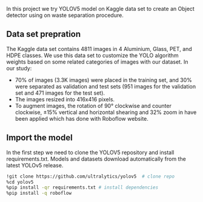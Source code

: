 In this project we try YOLOV5 model on Kaggle data set to create an Object detector using on waste separation procedure.
## Data set prepration
The Kaggle data set contains 4811 images in 4 Aluminium, Glass, PET, and HDPE classes. We use this data set to customize the YOLO algorithm weights based on some related categories of images with our dataset.
In our study:
* 70% of images (3.3K images) were placed in the training set, and 30% were separated as validation and test sets (951 images for the validation set and 471 images for the test set). 
* The images resized into 416x416 pixels. 
* To augment images, the rotation of 90&deg; clockwise and counter clockwise, &plusmn;15% vertical and horizontal shearing and 32% zoom in have been applied which has done with Roboflow website.
## Import the model
In the first step we need to clone the YOLOV5 repository and install requirements.txt. Models and datasets download automatically from the latest YOLOv5 release.
```bash
!git clone https://github.com/ultralytics/yolov5  # clone repo
%cd yolov5
%pip install -qr requirements.txt # install dependencies
%pip install -q roboflow
```

